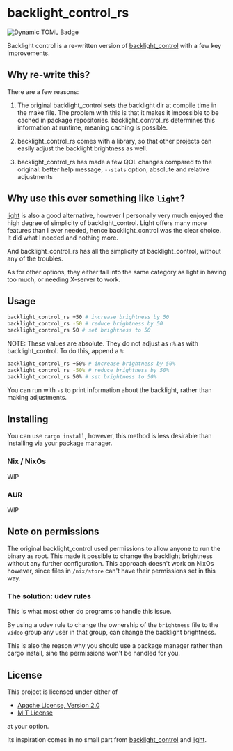# backlight_control_rs

<!-- [![Static Badge](https://img.shields.io/badge/Crates.io-orange?style=flat)](https://crates.io/crates/config-store) -->
![Dynamic TOML Badge](https://img.shields.io/badge/dynamic/toml?url=https%3A%2F%2Fraw.githubusercontent.com%2FDOD-101%2Fbacklight_control_rs%2Frefs%2Fheads%2Fmaster%2FCargo.toml&query=package.version&label=Version&color=rgb(20%2C%2020%2C%2020))


Backlight control is a re-written version of [backlight_control](https://github.com/Hendrikto/backlight_control/) with a few key improvements.

## Why re-write this? 

There are a few reasons: 

1. The original backlight_control sets the backlight dir at compile time in the make file. The problem with this is that it makes it impossible to be cached in package repositories. backlight_control_rs determines this information at runtime, meaning caching is possible.

2. backlight_control_rs comes with a library, so that other projects can easily adjust the backlight brightness as well. 

3. backlight_control_rs has made a few QOL changes compared to the original: better help message, `--stats` option, absolute and relative adjustments

## Why use this over something like `light`?

[light](https://gitlab.com/dpeukert/light) is also a good alternative, however I personally very much enjoyed the high degree of simplicity of backlight_control. Light offers many more features than I ever needed, hence backlight_control was the clear choice. It did what I needed and nothing more. 

And backlight_control_rs has all the simplicity of backlight_control, without any of the troubles.

As for other options, they either fall into the same category as light in having too much, or needing X-server to work.

## Usage

```sh
backlight_control_rs +50 # increase brightness by 50
backlight_control_rs -50 # reduce brightness by 50
backlight_control_rs 50 # set brightness to 50
```

NOTE: These values are absolute. They do not adjust as `n%` as with backlight_control. 
To do this, append a `%`:

```sh
backlight_control_rs +50% # increase brightness by 50%
backlight_control_rs -50% # reduce brightness by 50%
backlight_control_rs 50% # set brightness to 50%
```

You can run with `-s` to print information about the backlight, rather than making adjustments.

## Installing

You can use `cargo install`, however, this method is less desirable than installing via your package manager.

### Nix / NixOs

WIP

### AUR

WIP

## Note on permissions

The original backlight_control used permissions to allow anyone to run the binary as root. 
This made it possible to change the backlight brightness without any further configuration.
This approach doesn't work on NixOs however, since files in `/nix/store` can't have their permissions set in this way. 

### The solution: udev rules

This is what most other do programs to handle this issue. 

By using a udev rule to change the ownership of the `brightness` file to the `video` group any user in that group, can change the backlight brightness.

<!-- On NixOs setting this rule is handled for you by setting `programs.backlight_control_rs.enable = true`. --> 

This is also the reason why you should use a package manager rather than cargo install, sine the permissions won't be handled for you.

## License 

This project is licensed under either of

- [Apache License, Version 2.0](https://www.apache.org/licenses/LICENSE-2.0)
- [MIT License](https://opensource.org/license/MIT)

at your option.

Its inspiration comes in no small part from [backlight_control](https://github.com/Hendrikto/backlight_control) and [light](https://gitlab.com/dpeukert/light).

